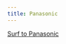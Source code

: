 ```yaml
---
title: Panasonic
---
```


<a href="http://security.panasonic.com/pss/security/de/index.html" target="_blank">Surf to Panasonic</a>